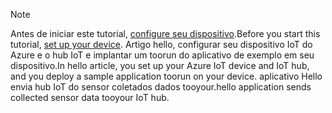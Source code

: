 > [!NOTE]
> <span data-ttu-id="06e43-101">Antes de iniciar este tutorial, [configure seu dispositivo](../articles/iot-hub/iot-hub-raspberry-pi-kit-node-get-started.md).</span><span class="sxs-lookup"><span data-stu-id="06e43-101">Before you start this tutorial, [set up your device](../articles/iot-hub/iot-hub-raspberry-pi-kit-node-get-started.md).</span></span> <span data-ttu-id="06e43-102">Artigo hello, configurar seu dispositivo IoT do Azure e o hub IoT e implantar um toorun do aplicativo de exemplo em seu dispositivo.</span><span class="sxs-lookup"><span data-stu-id="06e43-102">In hello article, you set up your Azure IoT device and IoT hub, and you deploy a sample application toorun on your device.</span></span> <span data-ttu-id="06e43-103">aplicativo Hello envia hub IoT do sensor coletados dados tooyour.</span><span class="sxs-lookup"><span data-stu-id="06e43-103">hello application sends collected sensor data tooyour IoT hub.</span></span>
